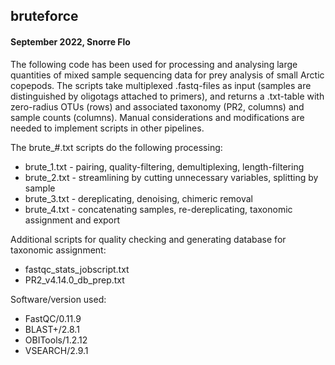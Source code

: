 ##   bruteforce
#### September 2022, Snorre Flo
The following code has been used for processing and analysing large quantities of mixed sample sequencing data for prey analysis of small Arctic copepods. The scripts take multiplexed .fastq-files as input (samples are distinguished by oligotags attached to primers), and returns a .txt-table with zero-radius OTUs (rows) and associated taxonomy (PR2, columns) and sample counts (columns). Manual considerations and modifications are needed to implement scripts in other pipelines. 

The brute_#.txt scripts do the following processing:
* brute_1.txt - pairing, quality-filtering, demultiplexing, length-filtering
* brute_2.txt - streamlining by cutting unnecessary variables, splitting by sample
* brute_3.txt - dereplicating, denoising, chimeric removal
* brute_4.txt - concatenating samples, re-dereplicating, taxonomic assignment and export

Additional scripts for quality checking and generating database for taxonomic assignment:
* fastqc_stats_jobscript.txt
* PR2_v4.14.0_db_prep.txt

Software/version used:
* FastQC/0.11.9
* BLAST+/2.8.1
* OBITools/1.2.12
* VSEARCH/2.9.1
